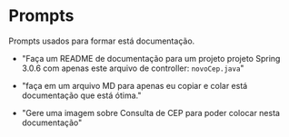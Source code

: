 # Prompts

Prompts usados para formar está documentação.

- "Faça um README de documentação para um projeto projeto Spring 3.0.6 com apenas este arquivo de controller: `novoCep.java`"

- "faça em um arquivo MD para apenas eu copiar e colar está documentação que está ótima."

- "Gere uma imagem sobre Consulta de CEP para poder colocar nesta documentação"
